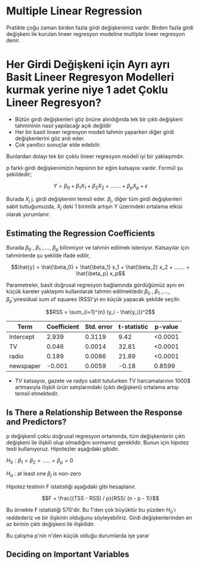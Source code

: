 # Multiple Linear Regression
Pratikte çoğu zaman birden fazla girdi değişkenimiz vardır. Birden fazla girdi değişkeni ile kurulan lineer regresyon modeline multiple lineer regresyon denir.
# Her Girdi Değişkeni için Ayrı ayrı Basit Lineer Regresyon Modelleri kurmak yerine niye 1 adet Çoklu Lineer Regresyon?
* Bütün girdi değişkenleri göz önüne alındığında tek bir çıktı değişkeni tahmininin nasıl yapılacağı açık değildir
* Her bir basit lineer regresyon modeli tahmin yaparken diğer girdi değişkenlerini göz ardı eder.
* Çok yanıltıcı sonuçlar elde edebilir.

Bunlardan dolayı tek bir çoklu lineer regresyon modeli iyi bir yaklaşımdır.

p farklı girdi değişkenimizin hepsinin bir eğim katsayısı vardır. Formül şu şekildedir;

```math
Y = \beta_0 + \beta_1 X_1 + \beta_2 X_2 + ....... + \beta_p X_p + \epsilon
```
Burada $X_j$ j. girdi değişkenini temsil eder. $\beta_j$, diğer tüm girdi değişkenleri sabit tuttuğumuzda, $X_j$ deki 1 birimlik artışın Y üzerindeki ortalama etkisi olarak yorumlanır.
## Estimating the Regression Coefficients
Burada $\beta_0$ , $\beta_1$ ,...., $\beta_p$ bilinmiyor ve tahmin edilmek isteniyor. Katsayılar için tahminlerde şu şekilde ifade edilir,
```math
\hat{y} = \hat{\beta_0} + \hat{\beta_1} x_1 + \hat{\beta_2} x_2 + ....... + \hat{\beta_p} x_p
```
Parametreler, basit doğrusal regresyon bağlamında gördüğümüz aynı en küçük kareler yaklaşımı kullanılarak tahmin edilmektedir.$\beta_0$ , $\beta_1$ ,...., $\beta_p$'yiresidual sum of squares (RSS)'yi en küçük yapacak şekilde seçilir.
```math
RSS = \sum_{i=1}^{n} (y_i - \hat{y_i})^2
```
 Term | Coefficient | Std. error | t-statistic | p-value 
--- | --- | --- | --- |--- 
Intercept | 2.939 | 0.3119 | 9.42 | <0.0001 
TV | 0.046 | 0.0014 | 32.81 | <0.0001 
radio | 0.189 | 0.0086 | 21.89 | <0.0001 
newspaper | -0.001 | 0.0059 | -0.18 | 0.8599 

* TV katsayısı, gazete ve radyo sabit tutulurken TV harcamalarının 1000$ artmasıyla ilişkili ürün satışlarındaki (çıktı değişkeni) ortalama artışı temsil etmektedir. 

## Is There a Relationship Between the Response and Predictors?

p değişkenli çoklu doğrusal regresyon ortamında, tüm değişkenlerin çıktı değişkeni ile ilişkili olup olmadığını sormamız gereklidir. Bunun için hipotez testi kullanıyoruz. Hipotezler aşağıdaki gibidir.

$H_0: \beta_1 = \beta_2 = ..... = \beta_p = 0$


$H_a$ : at least one $\beta_j$ is non-zero

Hipotez testinin F istatistiği aşağıdaki gibi hesaplanır.
```math
F = \frac{(TSS - RSS) / p}{RSS/ (n - p - 1)}
```

Bu örnekte F istatistiği 570'dir. Bu 1'den çok büyüktür bu yüzden $H_0$'ı reddederiz ve bir ilişkinin olduğunu söyleyebiliriz. Girdi değişkenlerinden en az birinin çıktı değişkeni ile ilişkilidir.

Bu çalışma p'nin n'den küçük olduğu durumlarda işe yarar

## Deciding on Important Variables




